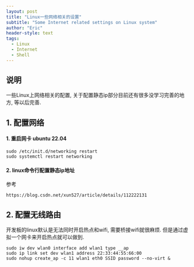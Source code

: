 ```yaml
---
layout: post
title: "Linux一些网络相关的设置"
subtitle: "Some Internet related settings on Linux system"
author: "Eric"
header-style: text
tags:
  - Linux
  - Internet
  - Shell
---
```




##  说明



一些Linux上网络相关的配置, 关于配置静态ip部分目前还有很多没学习完善的地方, 等以后完善.





## 1. 配置网络



#### 1. 重启网卡 ubuntu 22.04

```shell
sudo /etc/init.d/networking restart
sudo systemctl restart networking
```


#### 2. linux命令行配置静态ip地址

参考

```shell
https://blog.csdn.net/xun527/article/details/112222131
```





## 2. 配置无线路由



开发板的linux默认是无法同时开启热点和wifi, 需要桥接wifi就很麻烦. 但是通过虚拟一个网卡来开启热点就可以做到.

```shell
sudo iw dev wlan0 interface add wlan1 type __ap
sudo ip link set dev wlan1 address 22:33:44:55:66:00
sudo nohup create_ap -c 11 wlan1 eth0 SSID password --no-virt &
```



